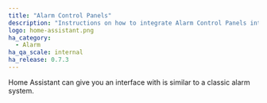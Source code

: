 ```yaml
---
title: "Alarm Control Panels"
description: "Instructions on how to integrate Alarm Control Panels into Home Assistant."
logo: home-assistant.png
ha_category:
  - Alarm
ha_qa_scale: internal
ha_release: 0.7.3
---
```


Home Assistant can give you an interface with is similar to a classic alarm system.
